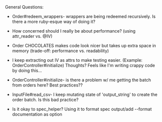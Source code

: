 General Questions:

* Order#redeem_wrappers- wrappers are being redeemed recursively. Is there a more ruby-esque way of doing it?

* How concerned should I really be about performance? (using attr_reader vs. @IV)

* Order CHOCOLATES makes code look nicer but takes up extra space in memory (trade-off: performance vs. readability)

* I keep extracting out IV as attrs to make testing easier. (Example: OrderController#initialize) Thoughts? Feels like I'm writing crappy code by doing this...

* OrderController#initialize- is there a problem w/ me getting the batch from orders here? Best practices??

* InputFile#read_csv- I keep mutating state of 'output_string' to create the order batch. Is this bad practice?

* Is it okay to spec_helper? Using it to format spec output/add --format documentation as option
